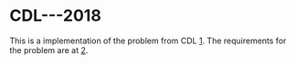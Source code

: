 # CDL---2018

This is a implementation of the problem  from CDL [1]. The requirements for the problem are at [2].

[1]: http://cdl.rosedu.org/
[2]: https://github.com/rosedu/problema-cdl-2018
